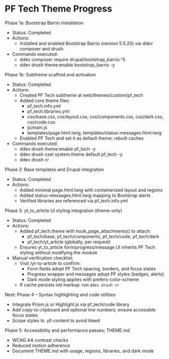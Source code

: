 # PF Tech Theme Progress

Phase 1a: Bootstrap Barrio installation
- Status: Completed
- Actions:
  - Installed and enabled Bootstrap Barrio (version 5.5.20) via ddev composer and drush.
- Commands executed:
  - ddev composer require drupal/bootstrap_barrio:^5
  - ddev drush theme:enable bootstrap_barrio -y

Phase 1b: Subtheme scaffold and activation
- Status: Completed
- Actions:
  - Created PF Tech subtheme at web/themes/custom/pf_tech
  - Added core theme files:
    - pf_tech.info.yml
    - pf_tech.libraries.yml
    - css/base.css, css/layout.css, css/components.css, css/dark.css, css/code.css
    - js/main.js
    - templates/page.html.twig, templates/status-messages.html.twig
  - Enabled PF Tech and set it as default theme; rebuilt caches
- Commands executed:
  - ddev drush theme:enable pf_tech -y
  - ddev drush cset system.theme default pf_tech -y
  - ddev drush cr

Phase 2: Base templates and Drupal integration
- Status: Completed
- Actions:
  - Added minimal page.html.twig with containerized layout and regions
  - Added status-messages.html.twig mapping to Bootstrap alerts
  - Verified libraries are referenced via pf_tech.info.yml

Phase 3: yt_to_article UI styling integration (theme-only)
- Status: Completed
- Actions:
  - Added pf_tech.theme with hook_page_attachments() to attach:
    - pf_tech/base, pf_tech/components, pf_tech/code, pf_tech/dark
    - pf_tech/yt_article (globally, per request)
  - Ensures yt_to_article form/progress/message UI inherits PF Tech styling without modifying the module
- Manual verification checklist:
  - Visit /yt-to-article to confirm:
    - Form fields adopt PF Tech spacing, borders, and focus states
    - Progress wrapper and messages adopt PF styles (badges, alerts)
    - Dark mode styling applies with prefers-color-scheme
  - If cache persists old markup: run `ddev drush cr`

Next: Phase 4 – Syntax highlighting and code utilities
- Integrate Prism.js or Highlight.js via pf_tech/code library
- Add copy-to-clipboard and optional line numbers; ensure accessible focus states
- Scope styles to .pf-content to avoid bleed

Phase 5: Accessibility and performance passes; THEME.md
- WCAG AA contrast checks
- Reduced motion adherence
- Document THEME.md with usage, regions, libraries, and dark mode